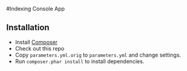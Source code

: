 #Indexing Console App

## Installation

* Install [Composer](https://getcomposer.org)
* Check out this repo
* Copy `parameters.yml.orig` to `parameters.yml` and change settings.
* Run `composer.phar install` to install dependencies.
